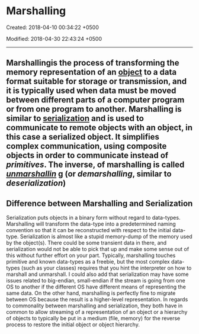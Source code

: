 # Marshalling

Created: 2018-04-10 00:34:22 +0500

Modified: 2018-04-30 22:43:24 +0500

---

## Marshallingis the process of transforming the memory representation of an [object](https://en.wikipedia.org/wiki/Object_(computer_science)) to a data format suitable for storage or transmission, and it is typically used when data must be moved between different parts of a computer program or from one program to another. Marshalling is similar to [serialization](https://en.wikipedia.org/wiki/Serialization) and is used to communicate to remote objects with an object, in this case a serialized object. It simplifies complex communication, using composite objects in order to communicate instead of *primitives*. The inverse, of marshalling is called [*unmarshallin*](https://en.wikipedia.org/wiki/Unmarshalling) g (or *demarshalling*, similar to *deserialization*)

## Difference between Marshalling and Serialization

Serialization puts objects in a binary form without regard to data-types. Marshalling will transform the data-type into a predetermined naming convention so that it can be reconstructed with respect to the initial data-type.
Serialization is almost like a stupid memory-dump of the memory used by the object(s). There could be some transient data in there, and serialization would not be able to pick that up and make some sense out of this without further effort on your part.
Typically, marshalling touches primitive and known data-types as a freebie, but the most complex data-types (such as your classes) requires that you hint the interpreter on how to marshall and unmarshall.
I could also add that serialization may have some issues related to big-endian, small-endian if the stream is going from one OS to another if the different OS have different means of representing the same data. On the other hand, marshalling is perfectly fine to migrate between OS because the result is a higher-level representation.
In regards to commonality between marshalling and serialization, they both have in common to allow streaming of a representation of an object or a hierarchy of objects to typically be put in a medium (file, memory) for the reverse process to restore the initial object or object hierarchy.
